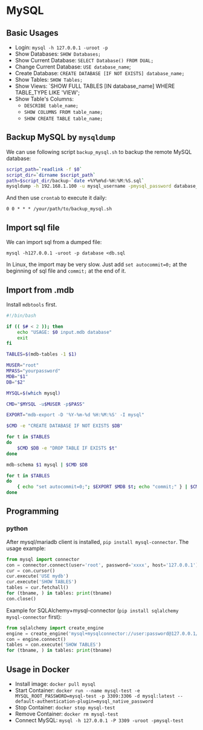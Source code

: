 
# MySQL

## Basic Usages

  * Login: `mysql -h 127.0.0.1 -uroot -p`
  * Show Databases: `SHOW Databases;`
  * Show Current Database: `SELECT Database() FROM DUAL;`
  * Change Current Database: `USE database_name`;
  * Create Database: `CREATE DATABASE [IF NOT EXISTS] database_name;`
  * Show Tables: `SHOW Tables;`
  * Show Views: `SHOW FULL TABLES [IN database_name] WHERE TABLE_TYPE LIKE 'VIEW';
  * Show Table's Columns:
    * `DESCRIBE table_name;`
    * `SHOW COLUMNS FROM table_name;`
    * `SHOW CREATE TABLE table_name;`

## Backup MySQL by `mysqldump`

We can use following script `backup_mysql.sh` to backup the remote MySQL database:
```bash
script_path=`readlink -f $0`
script_dir=`dirname $script_path`
path=$script_dir/backup-`date +%Y%m%d-%H:%M:%S.sql`
mysqldump -h 192.168.1.100 -u mysql_username -pmysql_password database_name >$path
```

And then use `crontab` to execute it daily:
```crontab
0 0 * * * /your/path/to/backup_mysql.sh
```

## Import sql file

We can import sql from a dumped file:

```
mysql -h127.0.0.1 -uroot -p database <db.sql
```

In Linux, the import may be very slow. Just add `set autocommit=0;` at the beginning of sql file and `commit;` at the end of it.

## Import from .mdb

Install `mdbtools` first.

```bash
#!/bin/bash

if (( $# < 2 )); then
    echo "USAGE: $0 input.mdb database"
    exit
fi

TABLES=$(mdb-tables -1 $1)

MUSER="root"
MPASS="yourpassword"
MDB="$1"
DB="$2"

MYSQL=$(which mysql)

CMD="$MYSQL -u$MUSER -p$PASS"

EXPORT="mdb-export -D '%Y-%m-%d %H:%M:%S' -I mysql"

$CMD -e "CREATE DATABASE IF NOT EXISTS $DB"

for t in $TABLES
do
    $CMD $DB -e "DROP TABLE IF EXISTS $t"
done

mdb-schema $1 mysql | $CMD $DB

for t in $TABLES
do
    { echo "set autocommit=0;"; $EXPORT $MDB $t; echo "commit;" } | $CMD $DB
done
```

## Programming

### python

After mysql/mariadb client is installed, `pip install mysql-connector`. The usage example:

```python
from mysql import connector
con = connector.connect(user='root', password='xxxx', host='127.0.0.1')
cur = con.cursor()
cur.execute('USE mydb')
cur.execute('SHOW TABLES')
tables = cur.fetchall()
for (tbname, ) in tables: print(tbname)
con.close()
```

Example for SQLAlchemy+mysql-connector (`pip install sqlalchemy mysql-connector` first):

```python
from sqlalchemy import create_engine
engine = create_engine('mysql+mysqlconnector://user:password@127.0.0.1/mydb')
con = engine.connect()
tables = con.execute('SHOW TABLES')
for (tbname, ) in tables: print(tbname)
```

## Usage in Docker

  * Install image: `docker pull mysql`
  * Start Container: `docker run --name mysql-test -e MYSQL_ROOT_PASSWORD=mysql-test -p 3309:3306 -d mysql:latest --default-authentication-plugin=mysql_native_password`
  * Stop Container: `docker stop mysql-test`
  * Remove Container: `docker rm mysql-test`
  * Connect MySQL: `mysql -h 127.0.0.1 -P 3309 -uroot -pmysql-test`
  
